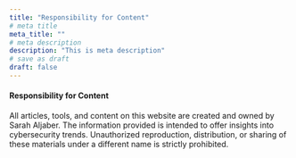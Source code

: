 ```yaml
---
title: "Responsibility for Content"
# meta title
meta_title: ""
# meta description
description: "This is meta description"
# save as draft
draft: false
---
```


#### Responsibility for Content

All articles, tools, and content on this website are created and owned by Sarah Aljaber. The information provided is intended to offer insights into cybersecurity trends. Unauthorized reproduction, distribution, or sharing of these materials under a different name is strictly prohibited.

